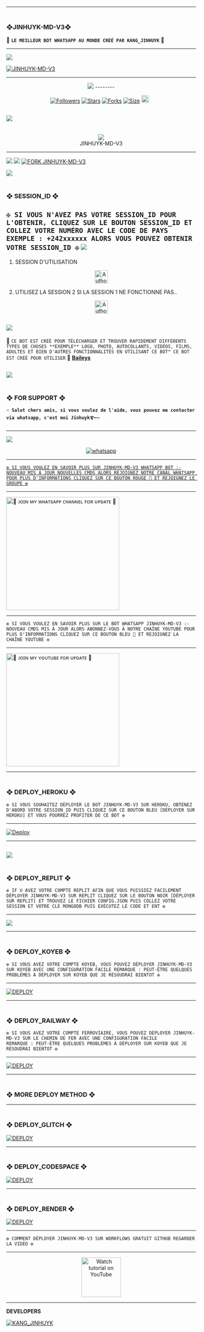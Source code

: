 ---------

### <br>  ❖JINHUYK-MD-V3❖
🔰 **`LE MEILLEUR BOT WHATSAPP AU MONDE CRÉÉ PAR KANG_JINHUYK`** 🔰

----------
<a><img src='https://i.imgur.com/LyHic3i.gif'/></a>

<a href='https://postimg.cc/LJxSq0g3' target='_blank'><img src='https://i.postimg.cc/jjbSFpsm/JINHUYK-MD-V3.jpg' border='0' alt='JINHUYK-MD-V3'/></a>

-------

 <p align="center">
  <a href="#"><img src="http://readme-typing-svg.herokuapp.com?color=00008B&center=true&vCenter=true&multiline=false&lines=`JINHUYK+-+MD+-+V3+WHATSAPP+BOT`" alt="">

<br>
<a><img src='https://i.imgur.com/LyHic3i.gif'/></a>
--------

<p align="center">
<a href="https://github.com/KangJinhuyk/"><img title="Followers" src="https://img.shields.io/github/followers/KangJinhuyk?color=blue&style=flat-square"></a>
<a href="https://github.com/KangJinhuyk/JINHUYK-MD-V3/stargazers/"><img title="Stars" src="https://img.shields.io/github/stars/KangJinhuyk/JINHUYK-MD-V3?color=blue&style=flat-square"></a>
<a href="https://github.com/KangJinhuyk/JINHUYK-MD-V3/network/members"><img title="Forks" src="https://img.shields.io/github/forks/KangJinhuyk/JINHUYK-MD-V3?color=blue&style=flat-square"></a>
<a href="https://github.com/KangJinhuyk/JINHUYK-MD-V3/"><img title="Size" src="https://img.shields.io/github/repo-size/KangJinhuyk/JINHUYK-MD-V3?style=flat-square&color=blue"></a>
<a href="https://github.com/KangJinhuyk/JINHUYK-MD-V3/graphs/commit-activity"><img height="20" src="https://img.shields.io/badge/Maintained%3F-yes-green.svg"></a>&nbsp;&nbsp;
</p>
<p align='center'>
</p>

<a><img src='https://i.imgur.com/LyHic3i.gif'/></a>
-----------
<div align="center"><br> <img src="https://profile-counter.glitch.me/SILENT-SOBX-MD/count.svg" /><br>JINHUYK-MD-V3</div>

------------

<a><img src='https://i.imgur.com/LyHic3i.gif'/></a>
<a><img src='https://i.imgur.com/LyHic3i.gif'/></a>
[![FORK JINHUYK-MD-V3](https://img.shields.io/badge/FORK%20-JINHUYK%20MD%20V2-white)](https://github.com/KangJinhuyk/JINHUYK-MD-V3/fork)

<a><img src='https://i.imgur.com/LyHic3i.gif'/></a>
### <br>    ❖ SESSION_ID ❖


`✠ SI VOUS N'AVEZ PAS VOTRE SESSION_ID POUR L'OBTENIR, CLIQUEZ SUR LE BOUTON SESSION_ID ET COLLEZ VOTRE NUMÉRO AVEC LE CODE DE PAYS EXEMPLE : +242xxxxxx ALORS VOUS POUVEZ OBTENIR VOTRE SESSION_ID ✠`
<a><img src='https://i.imgur.com/LyHic3i.gif'/></a>
----------
1. SESSION D'UTILISATION 
<p align="center">
<a href="https://jinhuyk-v3-session.onrender.com/pair"><img height= "35" title="Author" src="https://img.shields.io/badge/GET SESSION ID:1-black?style=for-the-badge&logo=render"></a>
<p/>

2. UTILISEZ LA SESSION 2 SI LA SESSION 1 NE FONCTIONNE PAS..
<p align="center">
<a href="............"><img height= "35" title="Author" src="https://img.shields.io/badge/GET SESSION ID:2-black?style=for-the-badge&logo=render"></a>
<p/>

<a><img src='https://i.imgur.com/LyHic3i.gif'/></a>
---------------

🥂 `CE BOT EST CRÉÉ POUR TÉLÉCHARGER ET TROUVER RAPIDEMENT DIFFÉRENTS TYPES DE CHOSES **EXEMPLE** LOGO, PHOTO, AUTOCOLLANTS, VIDÉOS, FILMS, ADULTES ET BIEN D'AUTRES FONCTIONNALITÉS EN UTILISANT CE BOT™ CE BOT EST CRÉÉ POUR UTILISER` 🥂 **[Baileys](https://github.com/WhiskeySockets/Baileys)**

<a><img src='https://i.imgur.com/LyHic3i.gif'/></a>
------------------

### <br> ❖ FOR SUPPORT ❖

**`➩ Salut chers amis, si vous voulez de l'aide, vous pouvez me contacter via whatsapp, c'est moi Jinhuyk࿐➺`**

-------
<a><img src='https://i.imgur.com/LyHic3i.gif'/></a>
<p align="center">
  <a href="https://wa.me/+242067274650?text=*ʜɪɪ+ᴋᴇʀᴍ+ɪ+ɴᴇᴇᴅ+ʜᴇʟᴘ!.+ɪ+ᴍᴇssᴀɢᴇᴅ+ʏᴏᴜ+ғʀᴏᴍ+ᴊɪɴʜᴜʏᴋ-ᴍᴅ-ᴠ3+ʀᴇᴘᴏ!!*" target="_blank">
    <img alt="whatsapp" src="https://img.shields.io/badge/ Whatsapp -25D366?style=for-the-badge&logo=whatsapp&logoColor=white" />

-----------    

`✠ SI VOUS VOULEZ EN SAVOIR PLUS SUR JINHUYK-MD-V3 WHATSAPP BOT :-NOUVEAU MIS À JOUR NOUVELLES CMDS ALORS REJOIGNEZ NOTRE CANAL WHATSAPP POUR PLUS D'INFORMATIONS CLIQUEZ SUR CE BOUTON ROUGE 🔳 ET REJOIGNEZ LE GROUPE ✠`

---------

<a href="https://whatsapp.com/channel/0029Vajrhmz96H4IsEjh4a41"><img src="https://img.shields.io/badge/%F0%9F%8E%89%20ᴊᴏɪɴ%20ᴏᴜʀ%20ᴡʜᴀᴛsᴀᴘᴘ%20ᴄʜᴀɴɴᴇʟ-red" alt="🔰 ᴊᴏɪɴ ᴍʏ ᴡʜᴀᴛsᴀᴘᴘ ᴄʜᴀɴɴᴇʟ ғᴏʀ ᴜᴘᴅᴀᴛᴇ 🔰" width="300"></a>

-----------

`✠ SI VOUS VOULEZ EN SAVOIR PLUS SUR LE BOT WHATSAPP JINHUYK-MD-V3 :-NOUVEAU CMDS MIS À JOUR ALORS ABONNEZ-VOUS À NOTRE CHAÎNE YOUTUBE POUR PLUS D'INFORMATIONS CLIQUEZ SUR CE BOUTON BLEU 🔳 ET REJOIGNEZ LA CHAÎNE YOUTUBE ✠`

----------

<a href="https://www.youtube.com/@SASAKICOMPAGNIE"><img src="https://img.shields.io/badge/%F0%9F%8E%89%20ᴊᴏɪɴ%20ᴏᴜʀ%20ʏᴏᴜᴛᴜʙᴇ%20ᴄʜᴀɴɴᴇʟ-blue" alt="🔰 ᴊᴏɪɴ ᴍʏ ʏᴏᴜᴛᴜʙᴇ ғᴏʀ ᴜᴘᴅᴀᴛᴇ 🔰" width="300"></a>

--------------
 
### <br>   ❖ DEPLOY_HEROKU ❖

`✠ SI VOUS SOUHAITEZ DÉPLOYER LE BOT JINHUYK-MD-V3 SUR HEROKU, OBTENEZ D'ABORD VOTRE SESSION_ID PUIS CLIQUEZ SUR CE BOUTON BLEU [DÉPLOYER SUR HEROKU] ET VOUS POURREZ PROFITER DE CE BOT ✠`

------------
 
[![Deploy](https://www.herokucdn.com/deploy/button.svg)](https://dashboard.heroku.com/new-app?template=https://github.com/KangJinhuyk/JINHUYK-MD-V3)

----------
<a><img src='https://i.imgur.com/LyHic3i.gif'/></a>
----------

### <br>    ❖ DEPLOY_REPLIT ❖

`✠ IF U AVEZ VOTRE COMPTE REPLIT AFIN QUE VOUS PUISSIEZ FACILEMENT DÉPLOYER JINHUYK-MD-V3 SUR REPLIT CLIQUEZ SUR LE BOUTON NOIR [DÉPLOYER SUR REPLIT] ET TROUVEZ LE FICHIER CONFIG.JSON PUIS COLLEZ VOTRE SESSION ET VOTRE CLÉ MONGODB PUIS EXÉCUTEZ LE CODE ET ENT ✠`

-------------

<p align="left"><a href="https://repl.it/github/KangJinhuyk/JINHUYK-MD-V3"> <img src='https://img.shields.io/badge/-REPLIT-orange?style=for-the-badge&logo=replit&logoColor=white'/></a>

--------------

### <br>   ❖ DEPLOY_KOYEB ❖

`✠ SI VOUS AVEZ VOTRE COMPTE KOYEB, VOUS POUVEZ DÉPLOYER JINHUYK-MD-V3 SUR KOYEB AVEC UNE CONFIGURATION FACILE REMARQUE : PEUT-ÊTRE QUELQUES PROBLÈMES À DÉPLOYER SUR KOYEB QUE JE RÉSOUDRAI BIENTOT ✠`

---------

<a href='https://app.koyeb.com/auth/signin' target="_blank"><img alt='DEPLOY' src='https://img.shields.io/badge/-KOYEB-blue?style=for-the-badge&logo=koyeb&logoColor=white'/></a>

------------

### <br>  ❖ DEPLOY_RAILWAY ❖

`✠ SI VOUS AVEZ VOTRE COMPTE FERROVIAIRE, VOUS POUVEZ DÉPLOYER JINHUYK-MD-V3 SUR LE CHEMIN DE FER AVEC UNE CONFIGURATION FACILE REMARQUE : PEUT-ÊTRE QUELQUES PROBLÈMES À DÉPLOYER SUR KOYEB QUE JE RÉSOUDRAI BIENTOT ✠`

--------

<a href='https://railway.app/new' target="_blank"><img alt='DEPLOY' src='https://img.shields.io/badge/RAILWAY-h?color=black&style=for-the-badge&logo=railway'/></a></p>

---------------

### <br> ❖ MORE DEPLOY METHOD ❖

--------
### <br>   ❖ DEPLOY_GLITCH ❖

<a href='https://glitch.com/signup' target="_blank"><img alt='DEPLOY' src='https://img.shields.io/badge/GLITCH-h?color=pink&style=for-the-badge&logo=glitch'/></a></p>

--------

### <br>   ❖ DEPLOY_CODESPACE ❖

<a href='https://github.com/codespaces/new' target="_blank"><img alt='DEPLOY' src='https://img.shields.io/badge/CODESPACE-h?color=navy&style=for-the-badge&logo=visualstudiocode'/></a></p>

--------

### <br>   ❖ DEPLOY_RENDER ❖

<a href='https://dashboard.render.com' target="_blank"><img alt='DEPLOY' src='https://img.shields.io/badge/RENDER-h?color=maroon&style=for-the-badge&logo=render'/></a></p>

-----------
`✠ COMMENT DÉPLOYER JINHUYK-MD-V3 SUR WORKFLOWS GRATUIT GITHUB REGARDER LA VIDÉO ✠`

-------------

<p align="center">
   <a href="https://www.youtube.com/@SASAKICOMPAGNIE"><img src="https://i.ibb.co/71mYRh4/116-1161192-podcast-subscribe-listen-button-youtube-sign-hd-png.png" alt="Watch tutorial on YouTube" border="0"  width="105">
    </a>
</p>

-------------

**DEVELOPERS**
    
   <a href='https://pomf2.lain.la/f/crsiwkwa' target='_blank'><img src='https://pomf2.lain.la/f/crsiwkwa.jpg' border='0' alt='KANG_JINHUYK'/></a>
